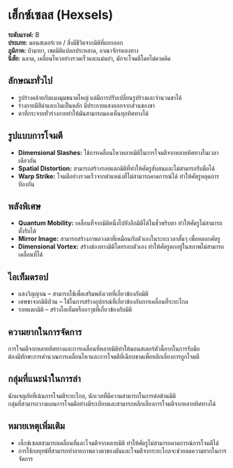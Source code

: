 # เฮ็กซ์เซลส (Hexsels)

**ระดับแรงค์:** B  
**ประเภท:** มอนสเตอร์เวท / สิ่งมีชีวิตจากมิติที่แยกออก  
**ภูมิภาค:** ป่ามายา, เขตมิติแปลกประหลาด, อาณาจักรหลงทาง  
**นิสัย:** ฉลาด, เคลื่อนไหวอย่างรวดเร็วและแม่นยำ, มักจะโจมตีโดยไม่คาดคิด

## ลักษณะทั่วไป
- รูปร่างคล้ายกับแมงมุมขนาดใหญ่ แต่มีการปรับเปลี่ยนรูปร่างและจำนวนขาได้  
- ร่างกายมีสีดำและเงินเป็นหลัก มีประกายแสงออกจากส่วนของขา  
- ตาที่กระจายทั่วร่างกายทำให้มันสามารถมองเห็นทุกทิศทางได้

## รูปแบบการโจมตี
- **Dimensional Slashes:** ใช้การเคลื่อนไหวหลายมิติในการโจมตีจากหลายทิศทางในเวลาเดียวกัน  
- **Spatial Distortion:** สามารถสร้างรอยแตกมิติที่ทำให้ศัตรูสับสนและไม่สามารถรับมือได้  
- **Warp Strike:** โจมตีอย่างรวดเร็วจากตำแหน่งที่ไม่สามารถคาดการณ์ได้ ทำให้ศัตรูหลุดการป้องกัน

## พลังพิเศษ
- **Quantum Mobility:** เคลื่อนที่จากมิติหนึ่งไปยังอีกมิติได้ในชั่วพริบตา ทำให้ศัตรูไม่สามารถตั้งรับได้  
- **Mirror Image:** สามารถสร้างภาพลวงตาที่เหมือนกับตัวเองในระยะเวลาสั้นๆ เพื่อหลอกศัตรู  
- **Dimensional Vortex:** สร้างช่องทางมิติโดยรอบตัวเอง ทำให้ศัตรูตกอยู่ในสภาพไม่สามารถเคลื่อนที่ได้

## ไอเท็มดรอป
- แสงวิญญาณ – สามารถใช้เพื่อเสริมพลังเวทที่เกี่ยวข้องกับมิติ  
- เศษขาจากมิติป่วน – ใช้ในการสร้างอุปกรณ์ที่เกี่ยวข้องกับการเคลื่อนที่ระยะไกล  
- รอยแตกมิติ – สร้างไอเท็มหรืออาวุธที่เกี่ยวข้องกับมิติ

## ความยากในการจัดการ
การโจมตีจากหลายทิศทางและการเคลื่อนที่หลายมิติทำให้มอนสเตอร์ตัวนี้ยากในการรับมือ  
ต้องมีทักษะการคำนวณการเคลื่อนไหวและการโจมตีที่เฉียบขาดเพื่อหลีกเลี่ยงการถูกโจมตี

## กลุ่มที่แนะนำในการล่า
นักผจญภัยที่เน้นการโจมตีระยะไกล, นักเวทที่มีความสามารถในการต่อต้านมิติ  
กลุ่มที่สามารถวางแผนการโจมตีอย่างมีระเบียบและสามารถหลีกเลี่ยงการโจมตีจากหลายทิศทางได้

## หมายเหตุเพิ่มเติม
- เฮ็กซ์เซลสสามารถเคลื่อนที่และโจมตีจากหลายมิติ ทำให้ศัตรูไม่สามารถคาดการณ์การโจมตีได้  
- การใช้กลยุทธ์ที่สามารถทำลายภาพลวงตาของมันและโจมตีจากระยะไกลจะช่วยลดความยากในการจัดการ
